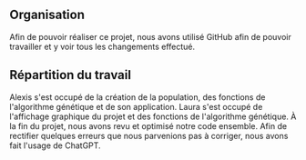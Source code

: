 <h2>Organisation</h2>

Afin de pouvoir réaliser ce projet, nous avons utilisé GitHub afin de pouvoir travailler et y voir tous les changements effectué.

<h2>Répartition du travail</h2>

Alexis s'est occupé de la création de la population, des fonctions de l'algorithme génétique et de son application. Laura s'est occupé de l'affichage graphique du projet et des fonctions de l'algorithme génétique. À la fin du projet, nous avons revu et optimisé notre code ensemble. Afin de rectifier quelques erreurs que nous parvenions pas à corriger, nous avons fait l'usage de ChatGPT.

